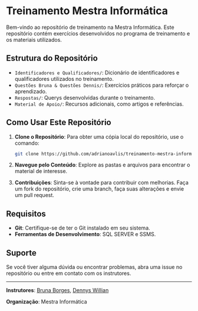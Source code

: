 # Treinamento Mestra Informática

Bem-vindo ao repositório de treinamento na Mestra Informática. Este repositório contém exercícios desenvolvidos no programa de treinamento e os materiais utilizados.

## Estrutura do Repositório

- `Identificadores e Qualificadores/`: Dicionário de identificadores e qualificadores utilizados no treinamento.
- `Questões Bruna & Questões Dennis/`: Exercícios práticos para reforçar o aprendizado.
- `Respostas/`: Querys desenvolvidas durante o treinamento.
- `Material de Apoio/`: Recursos adicionais, como artigos e referências.

## Como Usar Este Repositório

1. **Clone o Repositório**: Para obter uma cópia local do repositório, use o comando:
    ```sh
    git clone https://github.com/adrianoavlis/treinamento-mestra-informatica.git
    ```

2. **Navegue pelo Conteúdo**: Explore as pastas e arquivos para encontrar o material de interesse.

3. **Contribuições**: Sinta-se à vontade para contribuir com melhorias. Faça um fork do repositório, crie uma branch, faça suas alterações e envie um pull request.

## Requisitos

- **Git**: Certifique-se de ter o Git instalado em seu sistema.
- **Ferramentas de Desenvolvimento**: SQL SERVER e SSMS.

## Suporte

Se você tiver alguma dúvida ou encontrar problemas, abra uma issue no repositório ou entre em contato com os instrutores.

---

**Instrutores**: [Bruna Borges](mailto:email1@example.com), [Dennys Willian](mailto:email2@example.com)

**Organização**: Mestra Informática
